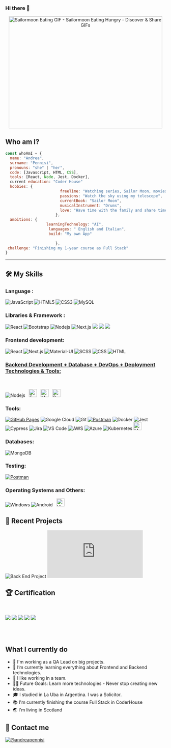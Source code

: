 ### Hi there 👋
<p align="center">
  <img src="https://media.tenor.com/RebybK9oT8gAAAAC/sailormoon-eating.gif" jsaction="VQAsE" class="r48jcc pT0Scc iPVvYb" style="max-width: 490px; height: 352px; margin: 0px; width: 482px;" alt="Sailormoon Eating GIF - Sailormoon Eating Hungry - Discover &amp; Share GIFs" jsname="kn3ccd">

 ## Who am I?

```javascript
const whoAmI = {
  name: "Andrea",
  surname: "Pennisi",
  pronouns: "she" | "her",
  code: [Javascript, HTML, CSS],
  tools: [React, Node, Jest, Docker],
  current education: "Coder House"
  hobbies: {
                        freeTime: "Watching series, Sailor Moon, movies, drawing",
                        passions: "Watch the sky using my telescope",
                        currentBook: "Sailor Moon", 
                        musicalInstrument: "Drums",
                        love: "Have time with the family and share time together"
                      },
  ambitions: {
                  learningTechnology: "AI",
                   languages: " English and Italian",
                   build: "My own App"
                       
                      },
 challenge: "Finishing my 1-year course as Full Stack"
}
```
</p>
<hr>

## 🛠️ My Skills

### Language :

![JavaScript](https://img.shields.io/badge/-JavaScript-black?style=flat-square&logo=javascript)
![HTML5](https://img.shields.io/badge/-HTML5-E34F26?style=flat-square&logo=html5&logoColor=white)
![CSS3](https://img.shields.io/badge/-CSS3-1572B6?style=flat-square&logo=css3)
![MySQL](https://img.shields.io/badge/-MySQL-black?style=flat-square&logo=mysql)

### Libraries & Framework :

![React](https://img.shields.io/badge/-React-black?style=flat-square&logo=react)
![Bootstrap](https://img.shields.io/badge/-Bootstrap-563D7C?style=flat-square&logo=bootstrap)
![Nodejs](https://img.shields.io/badge/-Nodejs-black?style=flat-square&logo=Node.js)
![Next.js](https://img.shields.io/badge/-Next.js-000?&logo=Next.js)
<span>
  <img src="https://img.shields.io/badge/Express.js-000000?style=for-the-badge&logo=express&logoColor=white">
  <img src="https://img.shields.io/badge/Yarn-2C8EBB?style=for-the-badge&logo=yarn&logoColor=white">
  <img src="https://img.shields.io/badge/npm-CB3837?style=for-the-badge&logo=npm&logoColor=white">
  </span>

### Frontend development:

![React](https://img.shields.io/badge/-React-000?&logo=React)
![Next.js](https://img.shields.io/badge/-Next.js-000?&logo=Next.js)
![Material-UI](https://img.shields.io/badge/-Material--UI-000?&logo=Material-UI)
![SCSS](https://img.shields.io/badge/-SCSS-000?&logo=Sass)
![CSS](https://img.shields.io/badge/-CSS-000?&logo=CSS3)
![HTML](https://img.shields.io/badge/-HTML-000?&logo=HTML5)

### <u> Backend Development + Database + DevOps + Deployment Technologies & Tools: </u>

<br>

![Nodejs](https://img.shields.io/badge/-Nodejs-black?style=flat-square&logo=Node.js)
&nbsp;
<span><img src="https://img.shields.io/badge/Express.js-000000.svg?style=for-the-badge&logo=express&logoColor=white" alt="Express.js logo" title="Express.js" height="25" /></span>
&nbsp;
<span>
<span><img src="https://img.shields.io/badge/MongoDB-4EA94B?style=for-the-badge&logo=mongodb&logoColor=white" alt="MongoDB logo" title="MongoDB" height="25" /></span>
&nbsp;
<span><img src="https://img.shields.io/badge/Docker-2CA5E0?style=for-the-badge&logo=docker&logoColor=white" alt="Docker logo" title="Docker Code" height="25" /></span>
&nbsp;

### Tools:

<a href="#"><img alt="GitHub Pages" src="https://img.shields.io/badge/GitHub%20Pages-%23327FC7.svg?logo=github&logoColor=white"></a> 
![Google Cloud](https://img.shields.io/badge/Google%20Cloud-black?style=flat-square&logo=google-cloud)
![Git](https://img.shields.io/badge/-Git-black?style=flat-square&logo=git)
<a href="#"><img alt="Postman" src="https://img.shields.io/badge/Postman-FF6C37?logo=postman&logoColor=white"></a>
![Docker](https://img.shields.io/badge/-Docker-000?&logo=Docker)
![Jest](https://img.shields.io/badge/-Jest-000?&logo=Jest)
![Cypress](https://img.shields.io/badge/-Cypress-000?&logo=Cypress)
![Jira](https://img.shields.io/badge/-Jira-000?&logo=Jira)
![VS Code](https://img.shields.io/badge/-VS%20Code-000?&logo=Visual-Studio-Code)
![AWS](https://img.shields.io/badge/-AWS-000?&logo=Amazon-AWS)
![Azure](https://img.shields.io/badge/-Azure-000?&logo=Microsoft-Azure)
![Kubernetes](https://img.shields.io/badge/-Kubernetes-000?&logo=Kubernetes)
<span><img src="https://img.shields.io/badge/Material%20UI-007FFF?style=for-the-badge&logo=mui&logoColor=white" alt="Material UI logo" title="Material UI" height="25" /></span>

### Databases:

![MongoDB](https://img.shields.io/badge/-MongoDB-000?&logo=MongoDB)

### Testing:
<a href="#"><img alt="Postman" src="https://img.shields.io/badge/Postman-FF6C37?logo=postman&logoColor=white"></a>


### Operating Systems and Others:
![Windows](https://img.shields.io/badge/Windows-0078D6?style=flat-square&logoColor=white)
![Android](https://img.shields.io/badge/Android-3DDC84?style=flat-square&logo=android&logoColor=white)
&nbsp;
<span><img src="https://img.shields.io/badge/VSCode-0078D4?style=for-the-badge&logo=visual%20studio%20code&logoColor=white" alt="Visual Studio Code logo" title="Visual Studio Code" height="25" /></span>
&nbsp;
<br>

 ## 📝 Recent Projects
 ![Back End Project](https://entregables-production.up.railway.app/login)
 ![Cotizador](https://andreapennisi04.github.io/javascript-44685/simulador.html)

## 🏆 Certification
<Br>

[![](https://img.shields.io/badge/ISTQB%20-red?style=for-the-badge)](https://)
[![](https://img.shields.io/badge/Desarrollo%20Web-pick?style=for-the-badge)](https://)
[![](https://img.shields.io/badge/Java%20Script-blue?style=for-the-badge)](https://)
[![](https://img.shields.io/badge/React%20-green?style=for-the-badge)](https://)
[![](https://img.shields.io/badge/Back%20end%20-orange?style=for-the-badge)](https://)

<Br>

<br>
<summary><h2> What I currently do</h2></summary>

- 🔭 I'm working as a QA Lead on big projects.
- 🌱 I’m currently learning everything about Frontend and Backend technologies.
- 👯 I like working in a team.
- 💪🏼 Future Goals: Learn more technologies - Never stop creating new ideas.
- :mortar_board: I studied in La Uba in Argentina. I was a Solicitor. 
- :books: I'm currently finishing the course Full Stack in CoderHouse
- :earth_asia: I'm living in Scotland


 ## 📝 Contact me
[![@andreapennisi](https://img.icons8.com/fluency/48/000000/linkedin.png "@andreapennisi04")](https://www.linkedin.com/in/apennisi) 

<!--
**AndreaPennisi04/AndreaPennisi04** is a ✨ _special_ ✨ repository because its `README.md` (this file) appears on your GitHub profile.

Here are some ideas to get you started:

- 🔭 I’m currently working on ...
- 🌱 I’m currently learning ...
- 👯 I’m looking to collaborate on ...
- 🤔 I’m looking for help with ...
- 💬 Ask me about ...
- 📫 How to reach me: ...
- 😄 Pronouns: ...
- ⚡ Fun fact: ...
-->
